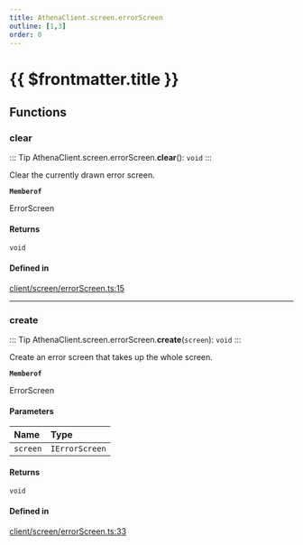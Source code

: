 ```yaml
---
title: AthenaClient.screen.errorScreen
outline: [1,3]
order: 0
---
```


# {{ $frontmatter.title }}


## Functions

### clear

::: Tip
AthenaClient.screen.errorScreen.**clear**(): `void`
:::

Clear the currently drawn error screen.

**`Memberof`**

ErrorScreen

#### Returns

`void`

#### Defined in

[client/screen/errorScreen.ts:15](https://github.com/Stuyk/altv-athena/blob/6013452/src/core/client/screen/errorScreen.ts#L15)

___

### create

::: Tip
AthenaClient.screen.errorScreen.**create**(`screen`): `void`
:::

Create an error screen that takes up the whole screen.

**`Memberof`**

ErrorScreen

#### Parameters

| Name | Type |
| :------ | :------ |
| `screen` | `IErrorScreen` |

#### Returns

`void`

#### Defined in

[client/screen/errorScreen.ts:33](https://github.com/Stuyk/altv-athena/blob/6013452/src/core/client/screen/errorScreen.ts#L33)
